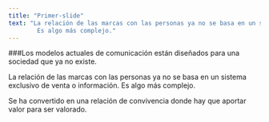 ```yaml
---
title: "Primer-slide"
text: "La relación de las marcas con las personas ya no se basa en un sistema exclusivo de venta o información. 
        Es algo más complejo."
---
```


###Los modelos actuales de comunicación están diseñados para una sociedad que ya no existe.

La relación de las marcas con las personas ya no se basa en un sistema exclusivo de venta o información. Es algo más complejo.

Se ha convertido en una relación de convivencia donde hay que aportar valor para ser valorado.